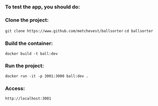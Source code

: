 ### To test the app, you should do:

### Clone the project:

`git clone https://www.github.com/metchevest/ballsorter`
`cd ballsorter`

### Build the container:

`docker build -t ball:dev`

### Run the project:

`docker run -it -p 3001:3000 ball:dev .`

### Access:

`http://localhost:3001`
